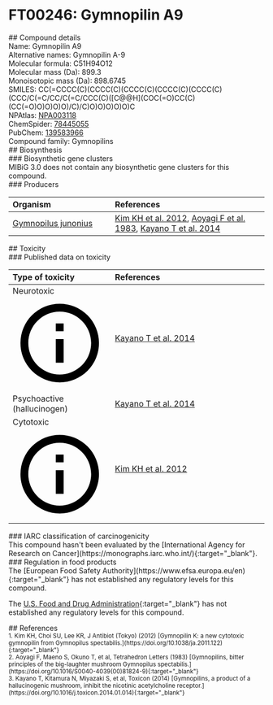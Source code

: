 
# FT00246: Gymnopilin A9
<div class="molecule_image" style="float:left">
<img data-smiles= CC(C)=CCCC(C)(O)CCCC(C)(O)CCCC(C)(O)CCCC(C)(O)CCCC(C)(O)CCC/C(C)=C/CC/C(C)=C/CCC(C)(O)[C@H](O)COC(=O)CC(C)(O)CC(=O)O data-smiles-options="{ 'width': 350, 'height': 350 }" />
</div>
## Compound details
<div style="overflow:hidden">
Name: Gymnopilin A9<br>
    Alternative names: Gymnopilin A-9<br>
Molecular formula: C51H94O12<br>
Molecular mass (Da): 899.3<br>
Monoisotopic mass (Da): 898.6745<br>
<div class="break_all">
SMILES: CC(=CCCC(C)(CCCC(C)(CCCC(C)(CCCC(C)(CCCC(C)(CCC/C(=C/CC/C(=C/CCC(C)([C@@H](COC(=O)CC(C)(CC(=O)O)O)O)O)/C)/C)O)O)O)O)O)C<br>
</div>
        NPAtlas: <a href=https://www.npatlas.org/explore/compounds/NPA003118 target="_blank">NPA003118</a><br>
        ChemSpider: <a href=https://www.chemspider.com/Chemical-Structure.78445055.html target="_blank">78445055</a><br>
        PubChem: <a href=https://pubchem.ncbi.nlm.nih.gov/compound/139583966 target="_blank">139583966</a><br>
    Compound family: Gymnopilins<br>
</div>

<div markdown="block" class="section">
## Biosynthesis
<div markdown="block" class="subsection">
### Biosynthetic gene clusters
<div markdown="block" class="indented_block">
MIBiG 3.0 does not contain any biosynthetic gene clusters for this compound.
</div>
</div>

<div markdown="block" class="subsection">
### Producers
<table>
<thead>
<tr>
<th style="text-align: left;" role="columnheader" width="40%" data-sort-default>Organism</th>
<th style="text-align: left;" role="columnheader" width="60%">References</th>
</tr>
</thead>
        <tr>
        <td style="text-align: left;"><a href="https://www.ncbi.nlm.nih.gov/Taxonomy/Browser/wwwtax.cgi?mode=Info&id=171613" target="_blank">Gymnopilus junonius</a></td>
        <td style="text-align: left;"><a href="#REF00443">Kim KH et al. 2012</a>, <a href="#REF00442">Aoyagi F et al. 1983</a>, <a href="#REF00194">Kayano T et al. 2014</a></td>
        </tr>
</table>
</div>
</div>

<div markdown="block" class="section">
## Toxicity
<div markdown="block" class="subsection">
### Published data on toxicity
<table>
<thead>
<tr>
<th style="text-align: left;" role="columnheader" width="40%" data-sort-default>Type of toxicity</th>
<th style="text-align: left;" role="columnheader" width="60%">References</th>
</tr>
</thead>
<tbody>
<tr>
<td style="text-align: left;">Neurotoxic <span class="twemoji" title="Toxic to the central and/or peripheral nervous system"><svg xmlns="http://www.w3.org/2000/svg" viewBox="0 0 24 24"><path d="M11 9h2V7h-2m1 13c-4.41 0-8-3.59-8-8s3.59-8 8-8 8 3.59 8 8-3.59 8-8 8m0-18A10 10 0 0 0 2 12a10 10 0 0 0 10 10 10 10 0 0 0 10-10A10 10 0 0 0 12 2m-1 15h2v-6h-2v6Z"></path></svg></span></td>
<td style="text-align: left;"><a href="#REF00194">Kayano T et al. 2014</a></td>
</tr>
<tr>
<td style="text-align: left;">Psychoactive (hallucinogen)</td>
<td style="text-align: left;"><a href="#REF00194">Kayano T et al. 2014</a></td>
</tr>
<tr>
<td style="text-align: left;">Cytotoxic <span class="twemoji" title="Toxic to cells"><svg xmlns="http://www.w3.org/2000/svg" viewBox="0 0 24 24"><path d="M11 9h2V7h-2m1 13c-4.41 0-8-3.59-8-8s3.59-8 8-8 8 3.59 8 8-3.59 8-8 8m0-18A10 10 0 0 0 2 12a10 10 0 0 0 10 10 10 10 0 0 0 10-10A10 10 0 0 0 12 2m-1 15h2v-6h-2v6Z"></path></svg></span></td>
<td style="text-align: left;"><a href="#REF00443">Kim KH et al. 2012</a></td>
</tr>
</tbody>
</table>
</div>

<div markdown="block" class="subsection">
### IARC classification of carcinogenicity
<div markdown="block" class="indented_block">
This compound hasn't been evaluated by the [International Agency for Research on Cancer](https://monographs.iarc.who.int/){:target="_blank"}.<br>
</div>
</div>

<div markdown="block" class="subsection">
### Regulation in food products
<div markdown="block" class="indented_block">
The [European Food Safety Authority](https://www.efsa.europa.eu/en){:target="_blank"} has not established any regulatory levels for this compound. <br>

The [U.S. Food and Drug Administration](https://www.fda.gov/){:target="_blank"} has not established any regulatory levels for this compound. <br>

</div>
</div>

</div>

<div markdown="block" class="section">
## References
<div markdown="block" style="font-size: smaller;">
<span id=REF00443>
1. Kim KH, Choi SU, Lee KR, J Antibiot (Tokyo) (2012) [Gymnopilin K: a new cytotoxic gymnopilin from Gymnopilus spectabilis.](https://doi.org/10.1038/ja.2011.122){:target="_blank"}<br>
</span>

<span id=REF00442>
2. Aoyagi F, Maeno S, Okuno T, et al, Tetrahedron Letters (1983) [Gymnopilins, bitter principles of the big-laughter mushroom Gymnopilus spectabilis.](https://doi.org/10.1016/S0040-4039(00)81824-9){:target="_blank"}<br>
</span>

<span id=REF00194>
3. Kayano T, Kitamura N, Miyazaki S, et al, Toxicon (2014) [Gymnopilins, a product of a hallucinogenic mushroom, inhibit the nicotinic acetylcholine receptor.](https://doi.org/10.1016/j.toxicon.2014.01.014){:target="_blank"}<br>
</span>

</div>
</div>

<script type="text/javascript" src="https://unpkg.com/smiles-drawer@2.0.1/dist/smiles-drawer.min.js"></script>
<script>
    SmiDrawer.apply();
</script>